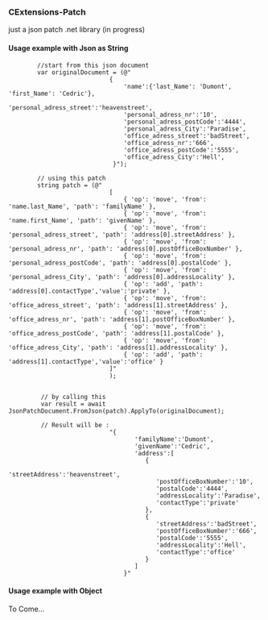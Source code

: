 ### CExtensions-Patch

just a json patch .net library (in progress)

#### Usage example with Json as String


            //start from this json document
            var originalDocument = (@"
                                {
                                    'name':{'last_Name': 'Dumont', 'first_Name': 'Cedric'},
                                    'personal_adress_street':'heavenstreet',
                                    'personal_adress_nr':'10',
                                    'personal_adress_postCode':'4444',
                                    'personal_adress_City':'Paradise',
                                    'office_adress_street':'badStreet',
                                    'office_adress_nr':'666',
                                    'office_adress_postCode':'5555',
                                    'office_adress_City':'Hell',
                                 }");

            // using this patch
            string patch = (@"
                                [
                                    { 'op': 'move', 'from': 'name.last_Name', 'path': 'familyName' },
                                    { 'op': 'move', 'from': 'name.first_Name', 'path': 'givenName' },
                                    { 'op': 'move', 'from': 'personal_adress_street', 'path': 'address[0].streetAddress' },
                                    { 'op': 'move', 'from': 'personal_adress_nr', 'path': 'address[0].postOfficeBoxNumber' },
                                    { 'op': 'move', 'from': 'personal_adress_postCode', 'path': 'address[0].postalCode' },
                                    { 'op': 'move', 'from': 'personal_adress_City', 'path': 'address[0].addressLocality' },
                                    { 'op': 'add', 'path': 'address[0].contactType','value':'private' },
                                    { 'op': 'move', 'from': 'office_adress_street', 'path': 'address[1].streetAddress' },
                                    { 'op': 'move', 'from': 'office_adress_nr', 'path': 'address[1].postOfficeBoxNumber' },
                                    { 'op': 'move', 'from': 'office_adress_postCode', 'path': 'address[1].postalCode' },
                                    { 'op': 'move', 'from': 'office_adress_City', 'path': 'address[1].addressLocality' },
                                    { 'op': 'add', 'path': 'address[1].contactType','value':'office' }                                   
                                ]"
                                );

           
             // by calling this 
             var result = await JsonPatchDocument.FromJson(patch).ApplyTo(originalDocument);
            
             // Result will be :
                                "{  
                                       'familyName':'Dumont',
                                       'givenName':'Cedric',
                                       'address':[
                                          {
                                             'streetAddress':'heavenstreet',
                                             'postOfficeBoxNumber':'10',
                                             'postalCode':'4444',
                                             'addressLocality':'Paradise',
                                             'contactType':'private'
                                          },
                                          {
                                             'streetAddress':'badStreet',
                                             'postOfficeBoxNumber':'666',
                                             'postalCode':'5555',
                                             'addressLocality':'Hell',
                                             'contactType':'office'
                                          }
                                       ]
                                    }"
                                    

#### Usage example with Object

To Come...                                    
